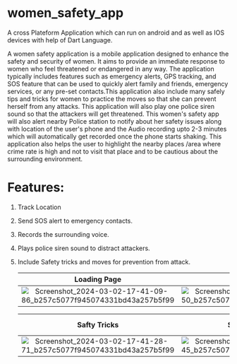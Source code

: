 # women_safety_app

A cross Plateform Application which can run on android and as well as IOS devices with help of Dart Language.

A women safety application is a mobile application designed to enhance the safety and security of women. 
It aims to provide an immediate response to women who feel threatened or endangered in any way. 
The application typically includes features such as emergency alerts, GPS tracking, and  SOS feature that can be used to quickly alert family and friends, emergency services, or any pre-set contacts.This application also include many safely tips and tricks for women to practice the moves so that she can prevent herself from any attacks.
This application will also play one police siren sound so that the attackers will get threatened.
This women's safety app will also alert nearby Police station to notify about her safety issues along with location of the user's phone and the Audio recording upto 2-3 minutes which will automatically get recorded once the phone starts shaking.
This application also helps the user to highlight the nearby places /area where crime rate is high and not to visit that place and to be cautious about the surrounding environment.

# Features:
1. Track Location
2. Send SOS alert to emergency contacts.
3. Records the surrounding voice.
4. Plays police siren sound to distract attackers.
5. Include Safety tricks and moves for prevention from attack.

   Loading Page   |    Home Page   |   Emergency Contact Page
   :-------------:|:--------------------:|:------------------:
   ![Screenshot_2024-03-02-17-41-09-86_b257c5077f945074331bd43a257b5f99](https://github.com/AbhishekPawshekar/Women-Safety-Flutter-App/assets/89447125/d7d69af0-7eef-48bf-bca8-221147e11589) | ![Screenshot_2024-03-02-17-41-17-50_b257c5077f945074331bd43a257b5f99](https://github.com/AbhishekPawshekar/Women-Safety-Flutter-App/assets/89447125/44be92b0-7bd8-48f0-99ee-24f19b182673) | ![Screenshot_2024-03-02-17-41-23-07_b257c5077f945074331bd43a257b5f99](https://github.com/AbhishekPawshekar/Women-Safety-Flutter-App/assets/89447125/0db4c382-c2fe-4e11-829a-d6f578ca422b)

   Safty Tricks    |    Safty Description      |   After Shaking device sending alert msg to close once
   :------------:|:-------------------------:|:---------------------:
   ![Screenshot_2024-03-02-17-41-28-71_b257c5077f945074331bd43a257b5f99](https://github.com/AbhishekPawshekar/Women-Safety-Flutter-App/assets/89447125/ab6f16a2-86ed-4926-9927-154cd9e3281f) | ![Screenshot_2024-03-02-17-41-32-45_b257c5077f945074331bd43a257b5f99](https://github.com/AbhishekPawshekar/Women-Safety-Flutter-App/assets/89447125/cb8822b7-162b-416a-a1d4-de388fcc04f3) | ![Screenshot_2024-03-02-17-42-11-80_0ce57feeccaa51fb7deed04b4dbda235](https://github.com/AbhishekPawshekar/Women-Safety-Flutter-App/assets/89447125/122df759-d23d-4954-86b3-276330a12410)


 


    
